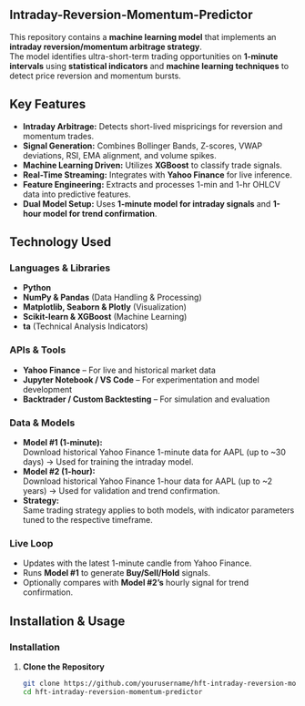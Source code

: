 ## **Intraday-Reversion-Momentum-Predictor**

This repository contains a **machine learning model** that implements an **intraday reversion/momentum arbitrage strategy**.  
The model identifies ultra-short-term trading opportunities on **1-minute intervals** using **statistical indicators** and **machine learning techniques** to detect price reversion and momentum bursts.

## **Key Features**
- **Intraday Arbitrage:** Detects short-lived mispricings for reversion and momentum trades.
- **Signal Generation:** Combines Bollinger Bands, Z-scores, VWAP deviations, RSI, EMA alignment, and volume spikes.
- **Machine Learning Driven:** Utilizes **XGBoost** to classify trade signals.
- **Real-Time Streaming:** Integrates with **Yahoo Finance** for live inference.
- **Feature Engineering:** Extracts and processes 1-min and 1-hr OHLCV data into predictive features.
- **Dual Model Setup:** Uses **1-minute model for intraday signals** and **1-hour model for trend confirmation**.

## **Technology Used**
### **Languages & Libraries**
- **Python**
- **NumPy & Pandas** (Data Handling & Processing)
- **Matplotlib, Seaborn & Plotly** (Visualization)
- **Scikit-learn & XGBoost** (Machine Learning)
- **ta** (Technical Analysis Indicators)

### **APIs & Tools**
- **Yahoo Finance** – For live and historical market data
- **Jupyter Notebook / VS Code** – For experimentation and model development
- **Backtrader / Custom Backtesting** – For simulation and evaluation

### **Data & Models**
- **Model #1 (1-minute):**  
  Download historical Yahoo Finance 1-minute data for AAPL (up to ~30 days) → Used for training the intraday model.
- **Model #2 (1-hour):**  
  Download historical Yahoo Finance 1-hour data for AAPL (up to ~2 years) → Used for validation and trend confirmation.
- **Strategy:**  
  Same trading strategy applies to both models, with indicator parameters tuned to the respective timeframe.

### **Live Loop**
- Updates with the latest 1-minute candle from Yahoo Finance.
- Runs **Model #1** to generate **Buy/Sell/Hold** signals.
- Optionally compares with **Model #2’s** hourly signal for trend confirmation.

## **Installation & Usage**
### **Installation**
1. **Clone the Repository**
   ```bash
   git clone https://github.com/yourusername/hft-intraday-reversion-momentum-predictor.git
   cd hft-intraday-reversion-momentum-predictor

